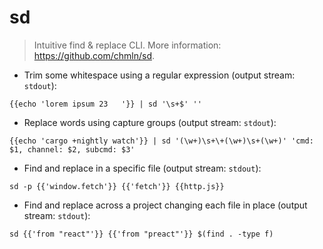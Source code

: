 # sd

> Intuitive find & replace CLI.
> More information: <https://github.com/chmln/sd>.

- Trim some whitespace using a regular expression (output stream: `stdout`):

`{{echo 'lorem ipsum 23   '}} | sd '\s+$' ''`

- Replace words using capture groups (output stream: `stdout`):

`{{echo 'cargo +nightly watch'}} | sd '(\w+)\s+\+(\w+)\s+(\w+)' 'cmd: $1, channel: $2, subcmd: $3'`

- Find and replace in a specific file (output stream: `stdout`):

`sd -p {{'window.fetch'}} {{'fetch'}} {{http.js}}`

- Find and replace across a project changing each file in place (output stream: `stdout`):

`sd {{'from "react"'}} {{'from "preact"'}} $(find . -type f)`
